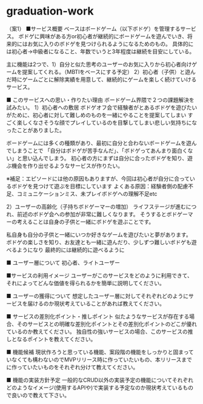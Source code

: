 # graduation-work
（案1）
■サービス概要
ベースはボードゲーム（以下ボドゲ）を管理するサービス。
ボドゲに興味がある方or初心者が継続的にボードゲームを遊んでいき、将来的にはお気に入りのボドゲを見つけられるようになるためのもの。
具体的には初心者→中級者になること、年数でいうと3年程度は継続を目安にしている。

主に機能は2つで、1）自分と似た思考のユーザーのお気に入りから初心者向けゲームを提案してくれる。（MBTIをベースにする予定）
2）初心者（子供）と遊んだ時にゲームごとに解除実績を用意して、継続的にゲームを楽しく続けていけるサービス。


■ このサービスへの思い・作りたい理由
ボードゲーム界隈で２つの課題解決を試みたい。
1）初心者への敷居
ボドゲオフ会で経験者がとあるボドゲを遊びたいがために、初心者に対して難しめのものを一緒にやることを提案してしまい
すごく楽しくなさそうな顔でプレイしているのを目撃してしまい悲しい気持ちになったことがありました。

ボードゲームには多くの種類があり、最初に自分と合わないボードゲームを遊んでしまうことで
「自分はボドゲが苦手なんだ」、「ボドゲってあんまり面白くない」と思い込んでしまう。
初心者の方にまずは自分に合ったボドゲを知り、遊ぶ機会を作り出せるようなサービスが作りたい。

※補足：エピソードには他の原因もありますが、今回は初心者が自分に合っているボドゲを見つけて遊ぶを目標にしています
よくある原因：経験者側の配慮不足、コミュニケーションミス、未プレイボドゲへの理解不足etc


2）ユーザーの高齢化（子持ちボドゲーマーの増加）
ライフステージが進むにつれ、前述のボドゲ会への参加が非常に難しくなります。
そうするとボドゲーマーの考えることは自身の子供と一緒にボドゲを遊ぶことです。

私自身も自分の子供と一緒にいつか好きなゲームを遊びたいと夢があります。
ボドゲの楽しさを知り、お友達とも一緒に遊んだり、少しずつ難しいボドゲも遊べるようになり
最終的には継続的に遊べるように

■ ユーザー層について
初心者、ライトユーザー

■サービスの利用イメージ
ユーザーがこのサービスをどのように利用できて、それによってどんな価値を得られるかを簡単に説明してください。

■ ユーザーの獲得について
想定したユーザー層に対してそれぞれどのようにサービスを届けるのか現状考えていることがあれば教えてください。

■ サービスの差別化ポイント・推しポイント
似たようなサービスが存在する場合、そのサービスとの明確な差別化ポイントとその差別化ポイントのどこが優れているのか教えてください。
独自性の強いサービスの場合、このサービスの推しとなるポイントを教えてください。

■ 機能候補
現状作ろうと思っている機能、案段階の機能をしっかりと固まっていなくても構わないのでMVPリリース時に作っていたいもの、本リリースまでに作っていたいものをそれぞれ分けて教えてください。

■ 機能の実装方針予定
一般的なCRUD以外の実装予定の機能についてそれぞれどのようなイメージ(使用するAPIや)で実装する予定なのか現状考えているもので良いので教えて下さい。